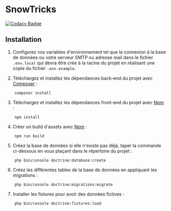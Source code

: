 # SnowTricks
[![Codacy Badge](https://app.codacy.com/project/badge/Grade/704cc132ce7d4daba3137710502bc62f)](https://www.codacy.com/gh/PavelKlimovich/SnowTricks/dashboard?utm_source=github.com&amp;utm_medium=referral&amp;utm_content=PavelKlimovich/SnowTricks&amp;utm_campaign=Badge_Grade)

## Installation

1. Configurez vos variables d'environnement tel que la connexion à la base de données ou votre serveur SMTP ou adresse mail dans le fichier `.env.local` qui devra être crée à la racine du projet en réalisant une copie du fichier `.env.example`.

2. Téléchargez et installez les dépendances back-end du projet avec [Composer](https://getcomposer.org/download/) :
```
    composer install
```

3. Téléchargez et installez les dépendances front-end du projet avec [Npm](https://www.npmjs.com/get-npm) :
```
    npm install
```

4. Créer un build d'assets avec [Npm](https://www.npmjs.com/get-npm) :
```
    npm run build
```

5. Créez la base de données si elle n'existe pas déjà, taper la commande ci-dessous en vous plaçant dans le répertoire du projet :
```
    php bin/console doctrine:database:create
```

6. Créez les différentes tables de la base de données en appliquant les migrations :
```
    php bin/console doctrine:migrations:migrate
```

7. Installer les fixtures pour avoir des données fictives :
```
    php bin/console doctrine:fixtures:load
```
